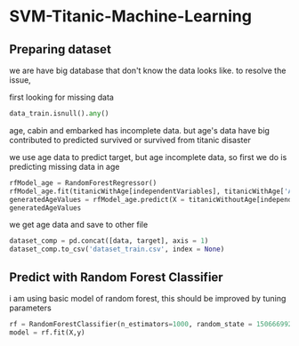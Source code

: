# SVM-Titanic-Machine-Learning

## Preparing dataset ##
we are have big database that don't know the data looks like. to resolve the issue,

first looking for missing data
```py
data_train.isnull().any()
```

age, cabin and embarked has incomplete data. but age's data have big contributed to predicted survived or survived from titanic disaster

we use age data to predict target, but age incomplete data, so first we do is predicting missing data in age
```py
rfModel_age = RandomForestRegressor()
rfModel_age.fit(titanicWithAge[independentVariables], titanicWithAge['Age'])
generatedAgeValues = rfModel_age.predict(X = titanicWithoutAge[independentVariables])
generatedAgeValues
```

we get age data and save to other file
```py
dataset_comp = pd.concat([data, target], axis = 1)
dataset_comp.to_csv('dataset_train.csv', index = None)
```

## Predict with Random Forest Classifier ##
i am using basic model of random forest, this should be improved by tuning parameters

```py
rf = RandomForestClassifier(n_estimators=1000, random_state = 1506669923)
model = rf.fit(X,y)
```
